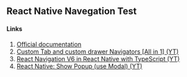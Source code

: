 ## React Native Navegation Test

#### Links
1. [Official documentation ](https://reactnavigation.org/)
2. [Custom Tab and custom drawer Navigators [All in 1] (YT)](https://www.youtube.com/watch?v=I7POH4acHV8&t=2347s&ab_channel=BasirPayenda)
3. [React Navigation V6 in React Native with TypeScript (YT)](https://www.youtube.com/watch?v=UzMbu3XKEoM&list=LL&index=18&t=2192s&ab_channel=DanielGSC)
4. [React Native: Show Popup (use Modal) (YT)](https://www.youtube.com/watch?v=nZWW7Ue9TD0&list=LL&index=3&ab_channel=LirsTechTips)
